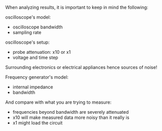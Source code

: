 When analyzing results, it is important to keep in mind the following:

oscilloscope's model:
- oscilloscope bandwidth
- sampling rate

oscilloscope's setup:
- probe attenuation: x10 or x1
- voltage and time step

Surrounding electronics or electrical appliances hence sources of noise!

Frequency generator's model:
- internal impedance
- bandwidth

And compare with what you are trying to measure:
- frequencies beyond bandwidth are severely attenuated
- x10 will make measured data more noisy than it really is
- x1 might load the circuit
